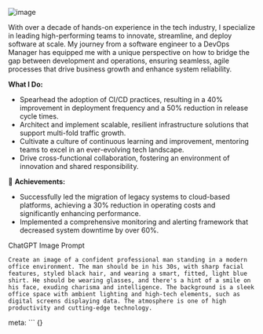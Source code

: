 ![image](https://github.com/w3point0/ai-agents/assets/993459/eba45670-cbbb-4a12-a002-e33a33eac407)


With over a decade of hands-on experience in the tech industry, I specialize in leading high-performing teams to innovate, streamline, and deploy software at scale. My journey from a software engineer to a DevOps Manager has equipped me with a unique perspective on how to bridge the gap between development and operations, ensuring seamless, agile processes that drive business growth and enhance system reliability.

**What I Do:**

- Spearhead the adoption of CI/CD practices, resulting in a 40% improvement in deployment frequency and a 50% reduction in release cycle times.
- Architect and implement scalable, resilient infrastructure solutions that support multi-fold traffic growth.
- Cultivate a culture of continuous learning and improvement, mentoring teams to excel in an ever-evolving tech landscape.
- Drive cross-functional collaboration, fostering an environment of innovation and shared responsibility.

🌟 **Achievements:**

- Successfully led the migration of legacy systems to cloud-based platforms, achieving a 30% reduction in operating costs and significantly enhancing performance.
- Implemented a comprehensive monitoring and alerting framework that decreased system downtime by over 60%.

ChatGPT Image Prompt
```
Create an image of a confident professional man standing in a modern office environment. The man should be in his 30s, with sharp facial features, styled black hair, and wearing a smart, fitted, light blue shirt. He should be wearing glasses, and there's a hint of a smile on his face, exuding charisma and intelligence. The background is a sleek office space with ambient lighting and high-tech elements, such as digital screens displaying data. The atmosphere is one of high productivity and cutting-edge technology.
```

meta: ```
{}
```

